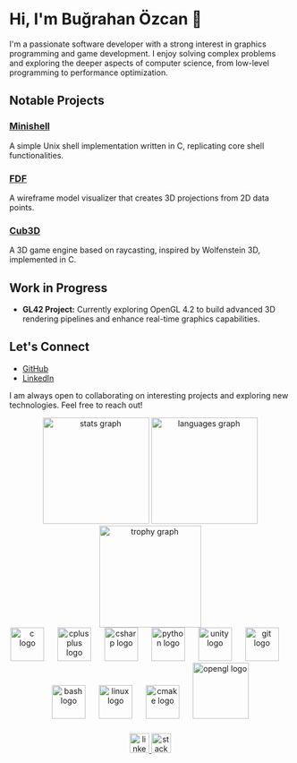 # Hi, I'm Buğrahan Özcan 👋

I'm a passionate software developer with a strong interest in graphics programming and game development. I enjoy solving complex problems and exploring the deeper aspects of computer science, from low-level programming to performance optimization.

## Notable Projects
### [Minishell](https://github.com/bgrhnzcn/minishell)
A simple Unix shell implementation written in C, replicating core shell functionalities.

### [FDF](https://github.com/bgrhnzcn/fdf)
A wireframe model visualizer that creates 3D projections from 2D data points.

### [Cub3D](https://github.com/bgrhnzcn/cub3d)
A 3D game engine based on raycasting, inspired by Wolfenstein 3D, implemented in C.

## Work in Progress
- **GL42 Project:** Currently exploring OpenGL 4.2 to build advanced 3D rendering pipelines and enhance real-time graphics capabilities.

## Let's Connect
- [GitHub](https://github.com/bgrhnzcn)
- [LinkedIn](https://www.linkedin.com/in/bgrhnzcn/)

I am always open to collaborating on interesting projects and exploring new technologies. Feel free to reach out!

<div align="center">
  <img src="https://github-readme-stats.vercel.app/api?username=bgrhnzcn&hide_title=false&hide_rank=false&show_icons=true&include_all_commits=true&count_private=true&disable_animations=false&theme=tokyonight&locale=en&hide_border=true" height="190" alt="stats graph"  />
  <img src="https://github-readme-stats.vercel.app/api/top-langs?username=bgrhnzcn&locale=en&hide_title=false&layout=compact&card_width=320&langs_count=8&theme=tokyonight&hide_border=true" height="190" alt="languages graph"  />
  <img src="https://github-profile-trophy.vercel.app?username=bgrhnzcn&theme=tokyonight&margin-w=9&no-frame=true&no-bg=false" height="182" alt="trophy graph"  />
</div>

<div align="center">
  <img src="https://cdn.jsdelivr.net/gh/devicons/devicon/icons/c/c-original.svg" height="60" alt="c logo"  />
  <img width="16" />
  <img src="https://cdn.jsdelivr.net/gh/devicons/devicon/icons/cplusplus/cplusplus-original.svg" height="60" alt="cplusplus logo"  />
  <img width="16" />
  <img src="https://cdn.jsdelivr.net/gh/devicons/devicon/icons/csharp/csharp-original.svg" height="60" alt="csharp logo"  />
  <img width="16" />
  <img src="https://cdn.jsdelivr.net/gh/devicons/devicon/icons/python/python-original.svg" height="60" alt="python logo"  />
  <img width="16" />
  <img src="https://cdn.jsdelivr.net/gh/devicons/devicon/icons/unity/unity-original.svg" height="60" alt="unity logo"  />
  <img width="16" />
  <img src="https://cdn.jsdelivr.net/gh/devicons/devicon/icons/git/git-original.svg" height="60" alt="git logo"  />
  <img width="16" />
  <img src="https://cdn.jsdelivr.net/gh/devicons/devicon/icons/bash/bash-original.svg" height="60" alt="bash logo"  />
  <img width="16" />
  <img src="https://cdn.jsdelivr.net/gh/devicons/devicon/icons/linux/linux-original.svg" height="60" alt="linux logo"  />
  <img width="16" />
  <img src="https://cdn.jsdelivr.net/gh/devicons/devicon@latest/icons/cmake/cmake-original.svg" height="60" alt="cmake logo"/>
  <img width="16">
  <img src="https://cdn.jsdelivr.net/gh/devicons/devicon@latest/icons/opengl/opengl-plain.svg" height="100" alt="opengl logo"/>
</div>

###

<div align="center">
  <a href="www.linkedin.com/bgrhnzcn" target="_blank">
    <img src="https://img.shields.io/static/v1?message=LinkedIn&logo=linkedin&label=&color=0077B5&logoColor=white&labelColor=&style=flat" height="35" alt="linkedin logo"  />
  </a>
  <a href="https://stackoverflow.com/users/20994367/bu%c4%9frahan-%c3%96zcan" target="_blank">
    <img src="https://img.shields.io/static/v1?message=Stackoverflow&logo=stackoverflow&label=&color=FE7A16&logoColor=white&labelColor=&style=flat" height="35" alt="stackoverflow logo"  />
  </a>
</div>
